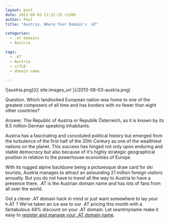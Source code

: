 ```yaml
---
layout: post
date: 2013-08-03 11:22:35 +1200
author: Paul
title: "Austria. Where Your Domain's .AT"

categories:
  - .at domains
  - Austria

tags:
  - .AT
  - Austria
  - ccTLD
  - domain name

---
```


<!-- excerpt -->

![austria.png]({{ site.images_url }}/2013-08-03-austria.png)

Question. Which landlocked European nation was home to one of the greatest composers of all time and has borders with no fewer than eight other countries? 

<!-- /excerpt -->

Answer. The Republic of Austria or Republik Österreich, as it is known by its 8.5 million German speaking inhabitants.

Austria has a fascinating and convoluted political history but emerged from the turbulence of the first half of the 20th Century as one of the wealthiest nations on the planet. This success has hinged not only upon enduring and stable democracy but also because of it's highly strategic geographical position in relation to the powerhouse economies of Europe.

With its rugged alpine backbone being a picturesque draw card for ski tourists, Austria manages to attract an astounding 21 million foreign visitors annually. But you do not have to travel all the way to Austria to have a presence there. .AT is the Austrian domain name and has lots of fans from all over the world.

Got a clever .AT domain hack in mind or just want somewhere to lay your h.AT ? We've taken an ice axe to our .AT pricing this month with a fantabulous 48% discount on your .AT domain. Let iwantmyname make it easy to [register and manage your .AT domain name](https://iwantmyname.com/domains/at-austrian-domain-name-registration-for-austria).

